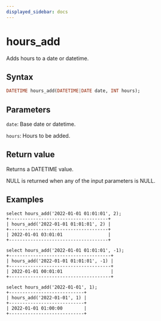 ```yaml
---
displayed_sidebar: docs
---
```


# hours_add



Adds hours to a date or datetime.

## Syntax

```Haskell
DATETIME hours_add(DATETIME|DATE date, INT hours);
```

## Parameters

`date`: Base date or datetime.

`hours`: Hours to be added.

## Return value

Returns a DATETIME value.

NULL is returned when any of the input parameters is NULL.

## Examples

```Plain Text
select hours_add('2022-01-01 01:01:01', 2);
+-------------------------------------+
| hours_add('2022-01-01 01:01:01', 2) |
+-------------------------------------+
| 2022-01-01 03:01:01                 |
+-------------------------------------+

select hours_add('2022-01-01 01:01:01', -1);
+--------------------------------------+
| hours_add('2022-01-01 01:01:01', -1) |
+--------------------------------------+
| 2022-01-01 00:01:01                  |
+--------------------------------------+

select hours_add('2022-01-01', 1);
+----------------------------+
| hours_add('2022-01-01', 1) |
+----------------------------+
| 2022-01-01 01:00:00        |
+----------------------------+
```